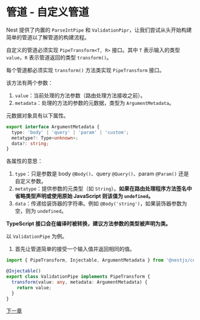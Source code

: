 # 管道 - 自定义管道

Nest 提供了内置的 `ParseIntPipe` 和 `ValidationPipr`，让我们尝试从头开始构建简单的管道以了解管道的构建流程。

自定义的管道必须实现 `PipeTransform<T, R>` 接口。其中 `T` 表示输入的类型 `value`，`R` 表示管道返回的类型 `transform()`。

每个管道都必须实现 `transform()` 方法类实现 `PipeTransform` 接口。

该方法有两个参数：
1. `value`：当前处理的方法参数（路由处理方法接收之前）。
2. `metadata`：处理的方法的参数的元数据，类型为 `ArgumentMetadata`。

元数据对象具有以下属性。

```ts
export interface ArgumentMetadata {
  type: 'body' | 'query' | 'param' | 'custom';
  metatype?: Type<unknown>;
  data?: string;
}
```

各属性的意思：
1. `type`：只是参数是 body `@Body()`、query `@Query()`、param `@Param()` 还是自定义参数。
2. `metatype`：提供参数的元类型（如 `String`）。**如果在路由处理程序方法签名中省略类型声明或使用原始 JavaScript 则该值为 `undefined`。**
3. `data`：传递给装饰器的字符串。例如 `@Body('string')`，如果装饰器参数为空，则为 `undefined`。

**TypeScript 接口会在编译时被转换，建议方法参数的类型被声明为类。**

以 `ValidationPipe` 为例。

1. 首先让管道简单的接受一个输入值并返回相同的值。

```ts
import { PipeTransform, Injectable, ArgumentMetadata } from '@nestjs/common';

@Injectable()
export class ValidationPipe implements PipeTransform {
  transform(value: any, metadata: ArgumentMetadata) {
    return value;
  }
}
```

[下一章](./Pipe-Schema-Based-Validation.md)
